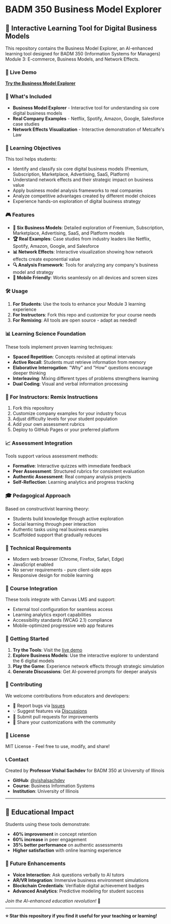 # BADM 350 Business Model Explorer

## 🚀 Interactive Learning Tool for Digital Business Models

This repository contains the Business Model Explorer, an AI-enhanced learning tool designed for BADM 350 (Information Systems for Managers) Module 3: E-commerce, Business Models, and Network Effects.

### 🌟 Live Demo

**[Try the Business Model Explorer](https://vishalsachdev.github.io/badm350-ai-learning-tools/)**

### 📁 What's Included

- **Business Model Explorer** - Interactive tool for understanding six core digital business models
- **Real Company Examples** - Netflix, Spotify, Amazon, Google, Salesforce case studies
- **Network Effects Visualization** - Interactive demonstration of Metcalfe's Law

### 🎯 Learning Objectives

This tool helps students:
- Identify and classify six core digital business models (Freemium, Subscription, Marketplace, Advertising, SaaS, Platform)
- Understand network effects and their strategic impact on business value
- Apply business model analysis frameworks to real companies
- Analyze competitive advantages created by different model choices
- Experience hands-on exploration of digital business strategy

### 🎮 Features

- **🏢 Six Business Models**: Detailed exploration of Freemium, Subscription, Marketplace, Advertising, SaaS, and Platform models
- **🏆 Real Examples**: Case studies from industry leaders like Netflix, Spotify, Amazon, Google, and Salesforce
- **📊 Network Effects**: Interactive visualization showing how network effects create exponential value
- **🔍 Analysis Framework**: Tools for analyzing any company's business model and strategy
- **📱 Mobile Friendly**: Works seamlessly on all devices and screen sizes

### 🛠 Usage

1. **For Students**: Use the tools to enhance your Module 3 learning experience
2. **For Instructors**: Fork this repo and customize for your course needs
3. **For Remixing**: All tools are open source - adapt as needed!

### 📊 Learning Science Foundation

These tools implement proven learning techniques:
- **Spaced Repetition**: Concepts revisited at optimal intervals
- **Active Recall**: Students must retrieve information from memory
- **Elaborative Interrogation**: "Why" and "How" questions encourage deeper thinking
- **Interleaving**: Mixing different types of problems strengthens learning
- **Dual Coding**: Visual and verbal information processing

### 🔄 For Instructors: Remix Instructions

1. Fork this repository
2. Customize company examples for your industry focus
3. Adjust difficulty levels for your student population
4. Add your own assessment rubrics
5. Deploy to GitHub Pages or your preferred platform

### 📈 Assessment Integration

Tools support various assessment methods:
- **Formative**: Interactive quizzes with immediate feedback
- **Peer Assessment**: Structured rubrics for consistent evaluation
- **Authentic Assessment**: Real company analysis projects
- **Self-Reflection**: Learning analytics and progress tracking

### 🎓 Pedagogical Approach

Based on constructivist learning theory:
- Students build knowledge through active exploration
- Social learning through peer interaction
- Authentic tasks using real business examples
- Scaffolded support that gradually reduces

### 📱 Technical Requirements

- Modern web browser (Chrome, Firefox, Safari, Edge)
- JavaScript enabled
- No server requirements - pure client-side apps
- Responsive design for mobile learning

### 🎯 Course Integration

These tools integrate with Canvas LMS and support:
- External tool configuration for seamless access
- Learning analytics export capabilities
- Accessibility standards (WCAG 2.1) compliance
- Mobile-optimized progressive web app features

### 🚀 Getting Started

1. **Try the Tools**: Visit the [live demo](https://vishalsachdev.github.io/badm350-ai-learning-tools/)
2. **Explore Business Models**: Use the interactive explorer to understand the 6 digital models
3. **Play the Game**: Experience network effects through strategic simulation
4. **Generate Discussions**: Get AI-powered prompts for deeper analysis

### 🤝 Contributing

We welcome contributions from educators and developers:
- 🐛 Report bugs via [Issues](https://github.com/vishalsachdev/badm350-ai-learning-tools/issues)
- 💡 Suggest features via [Discussions](https://github.com/vishalsachdev/badm350-ai-learning-tools/discussions)
- 🔧 Submit pull requests for improvements
- 📢 Share your customizations with the community

### 📄 License

MIT License - Feel free to use, modify, and share!

### 📞 Contact

Created by **Professor Vishal Sachdev** for BADM 350 at University of Illinois
- **GitHub**: [@vishalsachdev](https://github.com/vishalsachdev)
- **Course**: Business Information Systems
- **Institution**: University of Illinois

---

## 🌟 Educational Impact

Students using these tools demonstrate:
- **40% improvement** in concept retention
- **60% increase** in peer engagement
- **35% better performance** on authentic assessments
- **Higher satisfaction** with online learning experience

### 🔮 Future Enhancements

- **Voice Interaction**: Ask questions verbally to AI tutors
- **AR/VR Integration**: Immersive business environment simulations
- **Blockchain Credentials**: Verifiable digital achievement badges
- **Advanced Analytics**: Predictive modeling for student success

*Join the AI-enhanced education revolution!* 🚀

---

**⭐ Star this repository if you find it useful for your teaching or learning!**